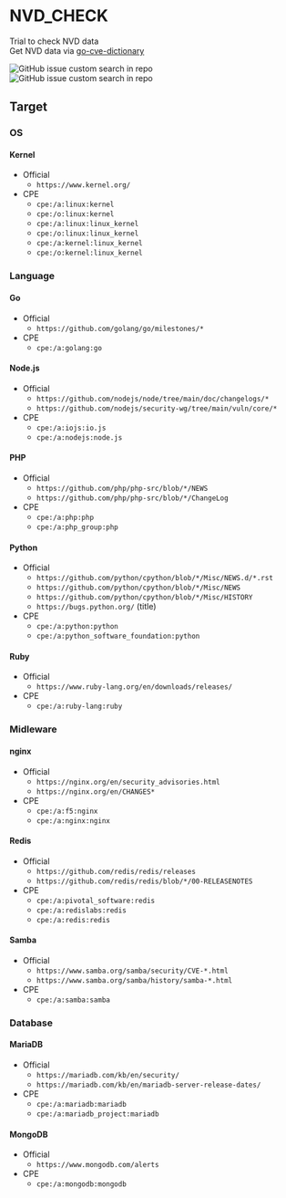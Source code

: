 # NVD_CHECK

Trial to check NVD data<br>
Get NVD data via [go-cve-dictionary](https://github.com/vulsio/go-cve-dictionary)

![GitHub issue custom search in repo](https://img.shields.io/github/issues-search/witchcraze/NVD_CHECK?color=%23C2E0C6&label=NVD%20Data%20Updated&query=label%3A0_ADOPTED)
![GitHub issue custom search in repo](https://img.shields.io/github/issues-search/witchcraze/NVD_CHECK?color=%23F9D0C4&label=Waiting%20NVD%20side%20review&query=label%3A0_REQUESTED)

## Target

### OS

#### Kernel

- Official
  - `https://www.kernel.org/`
- CPE
  - `cpe:/a:linux:kernel`
  - `cpe:/o:linux:kernel`
  - `cpe:/a:linux:linux_kernel`
  - `cpe:/o:linux:linux_kernel`
  - `cpe:/a:kernel:linux_kernel`
  - `cpe:/o:kernel:linux_kernel`

### Language

#### Go

- Official
  - `https://github.com/golang/go/milestones/*`
- CPE
  - `cpe:/a:golang:go`

#### Node.js

- Official
  - `https://github.com/nodejs/node/tree/main/doc/changelogs/*`
  - `https://github.com/nodejs/security-wg/tree/main/vuln/core/*`
- CPE
  - `cpe:/a:iojs:io.js`
  - `cpe:/a:nodejs:node.js`


#### PHP

- Official
  - `https://github.com/php/php-src/blob/*/NEWS`
  - `https://github.com/php/php-src/blob/*/ChangeLog`
- CPE
  - `cpe:/a:php:php`
  - `cpe:/a:php_group:php`

#### Python

- Official
  - `https://github.com/python/cpython/blob/*/Misc/NEWS.d/*.rst`
  - `https://github.com/python/cpython/blob/*/Misc/NEWS`
  - `https://github.com/python/cpython/blob/*/Misc/HISTORY`
  - `https://bugs.python.org/` (title)
- CPE
  - `cpe:/a:python:python`
  - `cpe:/a:python_software_foundation:python`

#### Ruby

- Official
  - `https://www.ruby-lang.org/en/downloads/releases/`
- CPE
  - `cpe:/a:ruby-lang:ruby`

### Midleware

#### nginx

- Official
  - `https://nginx.org/en/security_advisories.html`
  - `https://nginx.org/en/CHANGES*`
- CPE
  - `cpe:/a:f5:nginx`
  - `cpe:/a:nginx:nginx`

#### Redis

- Official
  - `https://github.com/redis/redis/releases`
  - `https://github.com/redis/redis/blob/*/00-RELEASENOTES`
- CPE
  - `cpe:/a:pivotal_software:redis`
  - `cpe:/a:redislabs:redis`
  - `cpe:/a:redis:redis`

#### Samba

- Official
  - `https://www.samba.org/samba/security/CVE-*.html`
  - `https://www.samba.org/samba/history/samba-*.html`
- CPE
  - `cpe:/a:samba:samba`

### Database

#### MariaDB

- Official
  - `https://mariadb.com/kb/en/security/`
  - `https://mariadb.com/kb/en/mariadb-server-release-dates/`
- CPE
  - `cpe:/a:mariadb:mariadb`
  - `cpe:/a:mariadb_project:mariadb`

#### MongoDB

- Official
  - `https://www.mongodb.com/alerts`
- CPE
  - `cpe:/a:mongodb:mongodb`